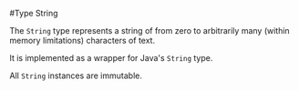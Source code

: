#Type String

The `String` type represents a string of from zero to arbitrarily many (within memory limitations) characters of text.

It is implemented as a wrapper for Java's `String` type.

All `String` instances are immutable.
